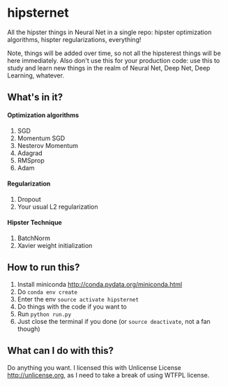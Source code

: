 # hipsternet
All the hipster things in Neural Net in a single repo: hipster optimization algorithms, hispter regularizations, everything!

Note, things will be added over time, so not all the hipsterest things will be here immediately. Also don't use this for your production code: use this to study and learn new things in the realm of Neural Net, Deep Net, Deep Learning, whatever.

## What's in it?

#### Optimization algorithms

1. SGD
2. Momentum SGD
3. Nesterov Momentum
4. Adagrad
5. RMSprop
6. Adam

#### Regularization

1. Dropout
2. Your usual L2 regularization

#### Hipster Technique

1. BatchNorm
2. Xavier weight initialization


## How to run this?

1. Install miniconda <http://conda.pydata.org/miniconda.html>
2. Do `conda env create`
3. Enter the env `source activate hipsternet`
3. Do things with the code if you want to
4. Run `python run.py`
5. Just close the terminal if you done (or `source deactivate`, not a fan though)

## What can I do with this?

Do anything you want. I licensed this with Unlicense License <http://unlicense.org>, as I need to take a break of using WTFPL license.
